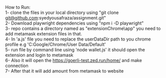 How to Run: <br>
1- clone the files in your local directory using "git clone git@github.com:syedyousafraza/assignment.git" <br>
2- Download playwright dependencies using "npm i -D playwright" <br>
3- repo contains a directory named as "extensionChrome\app" you need to add metamask extension files in that.<br>
4- In 'a.js' file you need to replace the userDataDir path to you chrome profile e.g 'C:Google/Chrome/User Data/Default'  <br>
5- run file by command line using 'node wallet.js' it should open the extension and login to metamask <br>
6- Also it will open the https://goerli-test.zed.run/home/ and make connection <br>
7- After that it will add amount from metamask to website<br>
